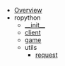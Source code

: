 * [Overview](index.md)
* ropython
    * [\_\_init\_\_](ropython//__init__)
    * [client](ropython/client)
    * [game](ropython/game)
    * utils
        * [request](ropython/utils/request)